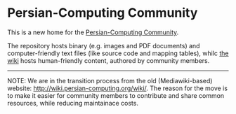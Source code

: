 # Persian-Computing Community

This is a new home for the [Persian-Computing Community](http://persian-computing.org/).

The repository hosts binary (e.g. images and PDF documents) and computer-friendly text files
(like source code and mapping tables), whilc [the
wiki](/wiki) hosts human-friendly content,
authored by community members.

----

NOTE: We are in the transition process from the old (Mediawiki-based) website:
<http://wiki.persian-computing.org/wiki/>. The reason for the move is to make it easier for
community members to contribute and share common resources, while reducing maintainace costs.
